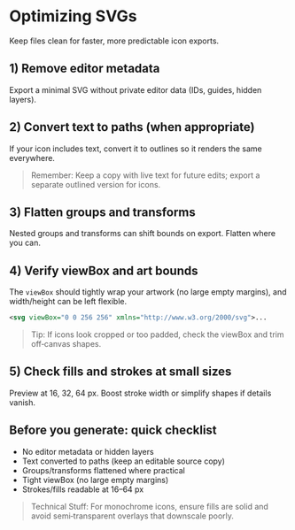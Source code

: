 # Optimizing SVGs

Keep files clean for faster, more predictable icon exports.

## 1) Remove editor metadata
Export a minimal SVG without private editor data (IDs, guides, hidden layers).

## 2) Convert text to paths (when appropriate)
If your icon includes text, convert it to outlines so it renders the same everywhere.

> Remember: Keep a copy with live text for future edits; export a separate outlined version for icons.

## 3) Flatten groups and transforms
Nested groups and transforms can shift bounds on export. Flatten where you can.

## 4) Verify viewBox and art bounds
The `viewBox` should tightly wrap your artwork (no large empty margins), and width/height can be left flexible.

```xml
<svg viewBox="0 0 256 256" xmlns="http://www.w3.org/2000/svg">...
```

> Tip: If icons look cropped or too padded, check the viewBox and trim off‑canvas shapes.

## 5) Check fills and strokes at small sizes
Preview at 16, 32, 64 px. Boost stroke width or simplify shapes if details vanish.

## Before you generate: quick checklist
- No editor metadata or hidden layers
- Text converted to paths (keep an editable source copy)
- Groups/transforms flattened where practical
- Tight viewBox (no large empty margins)
- Strokes/fills readable at 16–64 px

> Technical Stuff: For monochrome icons, ensure fills are solid and avoid semi‑transparent overlays that downscale poorly.

